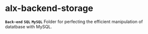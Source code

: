 # alx-backend-storage
**`Back-end`** **`SQL`** **`MySQL`**
Folder for perfecting the efficient manipulation of datatbase with MySQL.
